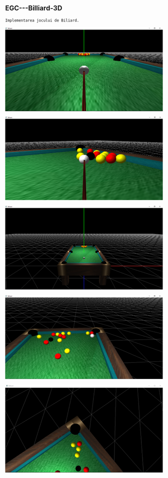 ## EGC---Billiard-3D
	
	Implementarea jocului de Biliard.

![](img/billiard1.PNG)

![](img/billiard2.PNG)

![](img/billiard3.PNG)

![](img/billiard4.PNG)

![](img/billiard5.PNG)
